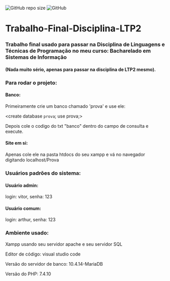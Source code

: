 ![GitHub repo size](https://img.shields.io/github/repo-size/VitorZary/Trabalho-Final-Disciplina-LTP2)
![GitHub](https://img.shields.io/github/license/VitorZary/Trabalho-Final-Disciplina-LTP2)
# Trabalho-Final-Disciplina-LTP2

### Trabalho final usado para passar na Disciplina de Linguagens e Técnicas de Programação no meu curso: Bacharelado em Sistemas de Informação
#### (Nada muito sério, apenas para passar na disciplina de LTP2 mesmo).

### Para rodar o projeto: 
#### Banco:
Primeiramente crie um banco chamado 'prova' e use ele:

<create database `prova`; use prova;>

Depois cole o codigo do txt "banco" dentro do campo de consulta e execute.

#### Site em si:
Apenas cole ele na pasta htdocs do seu xampp e vá no navegador digitando localhost/Prova


### Usuários padrões do sistema:
#### Usuário admin:
login: vitor, senha: 123

#### Usuário comum:
login: arthur, senha: 123



### Ambiente usado:
Xampp usando seu servidor apache e seu servidor SQL

Editor de código: visual studio code 

Versão do servidor de banco: 10.4.14-MariaDB

Versão do PHP: 7.4.10
